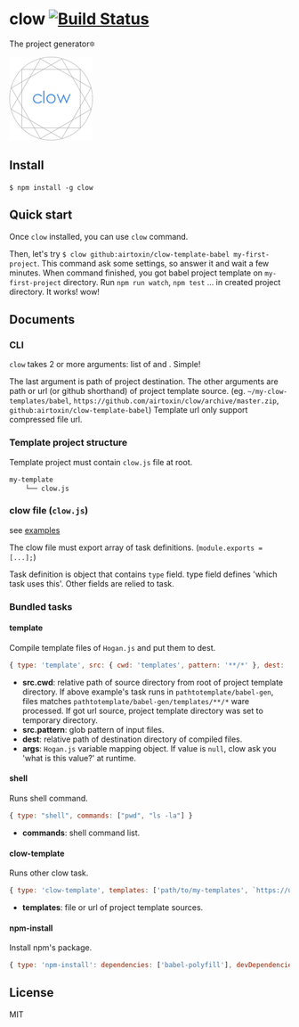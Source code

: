 # clow [![Build Status](https://travis-ci.org/airtoxin/clow.svg?branch=master)](https://travis-ci.org/airtoxin/clow)

The project generator🔯

![clow logo](clow.png)

## Install

`$ npm install -g clow`

## Quick start

Once `clow` installed, you can use `clow` command.

Then, let's try `$ clow github:airtoxin/clow-template-babel my-first-project`.
This command ask some settings, so answer it and wait a few minutes. When command finished, you got babel project template on `my-first-project` directory. Run `npm run watch`, `npm test` ... in created project directory. It works! wow!

## Documents

### CLI

`clow` takes 2 or more arguments: list of <src> and <dest>. Simple!

The last argument is path of project destination.
The other arguments are path or url (or github shorthand) of project template source.
(eg. `~/my-clow-templates/babel`, `https://github.com/airtoxin/clow/archive/master.zip`, `github:airtoxin/clow-template-babel`)
Template url only support compressed file url.

### Template project structure

Template project must contain `clow.js` file at root.

```
my-template
    └── clow.js
```

### clow file (`clow.js`)

see [examples](examples/babel-project/clow.js)

The clow file must export array of task definitions. (`module.exports = [...];`)

Task definition is object that contains `type` field. type field defines 'which task uses this'. Other fields are relied to task.

### Bundled tasks

#### template

Compile template files of `Hogan.js` and put them to dest.

```js
{ type: 'template', src: { cwd: 'templates', pattern: '**/*' }, dest: '.', args: {} }
```

+ __src.cwd__: relative path of source directory from root of project template directory. If above example's task runs in `pathtotemplate/babel-gen`, files matches `pathtotemplate/babel-gen/templates/**/*` ware processed. If got url source, project template directory was set to temporary directory.
+ __src.pattern__: glob pattern of input files.
+ __dest__: relative path of destination directory of compiled files.
+ __args__: `Hogan.js` variable mapping object. If  value is `null`, clow ask you 'what is this value?' at runtime.

#### shell

Runs shell command.

```js
{ type: "shell", commands: ["pwd", "ls -la"] }
```

+ __commands__: shell command list.

#### clow-template

Runs other clow task.

```js
{ type: 'clow-template', templates: ['path/to/my-templates', `https://url.to.my-template.s`] }
```

+ __templates__: file or url of project template sources.

#### npm-install

Install npm's package.

```js
{ type: 'npm-install': dependencies: ['babel-polyfill'], devDependencies: ['babel-cli', 'babel-preset-es2015'] }
```

## License

MIT
